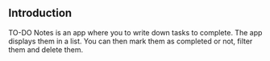 Introduction
------------

TO-DO Notes is an app where you to write down tasks to complete. The app displays them in a list.
You can then mark them as completed or not, filter them and delete them.
